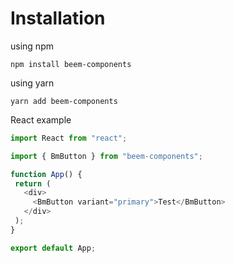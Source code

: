 # Installation
using npm

```
npm install beem-components
```
using yarn

```
yarn add beem-components
```
React example
 ```javascript
import React from "react";

import { BmButton } from "beem-components";

function App() {
  return (
    <div>
      <BmButton variant="primary">Test</BmButton>
    </div>
  );
}

export default App;
```